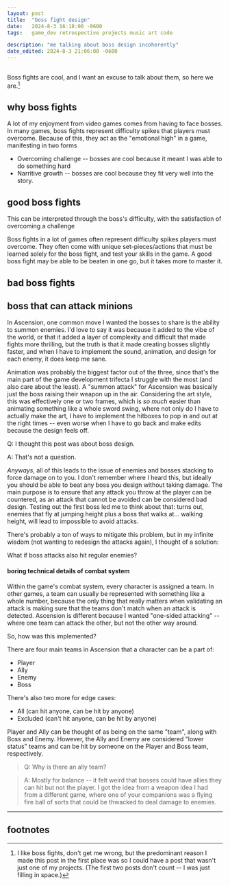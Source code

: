 ```yaml
---
layout: post
title:  "boss fight design"
date:   2024-8-3 16:18:00 -0600
tags:   game_dev retrospective projects music art code

description: "me talking about boss design incoherently"
date_edited: 2024-8-3 21:06:00 -0600
---
```

<!-- table of contents hack -->
<h2 style="color:transparent; font-size:1px;">(top of post)</h2>

Boss fights are cool, and I want an excuse to talk about them, so here we are.[^post_reason]

[^post_reason]: I like boss fights, don't get me wrong, but the predominant reason I made this post in the first place was so I could have a post that wasn't just one of my projects. (The first two posts don't count -- I was just filling in space.)

## why boss fights

A lot of my enjoyment from video games comes from having to face bosses. In many games, boss fights represent difficulty spikes that players must overcome. Because of this, they act as the "emotional high" in a game, manifesting in two forms

- Overcoming challenge -- bosses are cool because it meant I was able to do something hard
- Narritive growth -- bosses are cool because they fit very well into the story.


## good boss fights


This can be interpreted through the boss's difficulty, with the satisfaction of overcoming a challenge

Boss fights in a lot of games often represent difficulty spikes players must overcome. They often come with unique set-pieces/actions that must be learned solely for the boss fight, and test your skills in the game. A good boss fight may be able to be beaten in one go, but it takes more to master it.


## bad boss fights



## boss that can attack minions

In Ascension, one common move I wanted the bosses to share is the ability to summon enemies. I'd love to say it was because it added to the vibe of the world, or that it added a layer of complexity and difficult that made fights more thrilling, but the truth is that it made creating bosses slightly faster, and when I have to implement the sound, animation, and design for each enemy, it does keep me sane.

Animation was probably the biggest factor out of the three, since that's the main part of the game development trifecta I struggle with the most (and also care about the least). A "summon attack" for Ascension was basically just the boss raising their weapon up in the air. Considering the art style, this was effectively one or two frames, which is *so much* easier than animating something like a whole sword swing, where not only do I have to actually make the art, I have to implement the hitboxes to pop in and out at the right times -- even worse when I have to go back and make edits because the design feels off.

Q: I thought this post was about boss design.

A: That's not a question.

*Anyways*, all of this leads to the issue of enemies and bosses stacking to force damage on to you. I don't remember where I heard this, but ideally you should be able to beat any boss you design without taking damage. The main purpose is to ensure that any attack you throw at the player can be countered, as an attack that cannot be avoided can be considered bad design. Testing out the first boss led me to think about that: turns out, enemies that fly at jumping height plus a boss that walks at... walking height, will lead to impossible to avoid attacks.

There's probably a ton of ways to mitigate this problem, but in my infinite wisdom (not wanting to redesign the attacks again), I thought of a solution:

What if boss attacks also hit regular enemies?

#### boring technical details of combat system

Within the game's combat system, every character is assigned a team. In other games, a team can usually be represented with something like a whole number, because the only thing that really matters when validating an attack is making sure that the teams don't match when an attack is detected. Ascension is different because I wanted "one-sided attacking" -- where one team can attack the other, but not the other way around.

So, how was this implemented?

There are four main teams in Ascension that a character can be a part of:

- Player
- Ally
- Enemy
- Boss

There's also two more for edge cases:

- All (can hit anyone, can be hit by anyone)
- Excluded (can't hit anyone, can be hit by anyone)

Player and Ally can be thought of as being on the same "team", along with Boss and Enemy. However, the Ally and Enemy are considered "lower status" teams and can be hit by someone on the Player and Boss team, respectively.

> Q: Why is there an ally team?

> A: Mostly for balance -- it felt weird that bosses could have allies they can hit but not the player. I got the idea from a weapon idea I had from a different game, where one of your companions was a flying fire ball of sorts that could be thwacked to deal damage to enemies.

<hr />

## footnotes
